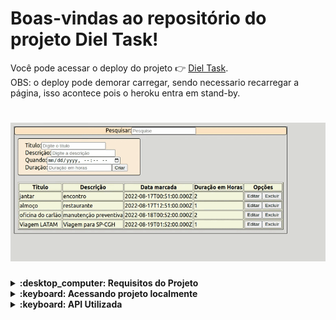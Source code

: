
# Boas-vindas ao repositório do projeto Diel Task!

Você pode acessar o deploy do projeto :point_right:	 [Diel Task](https://lsbluu.github.io/dielTaskFront/).<br/>
OBS: o deploy pode demorar carregar, sendo necessario recarregar a página, isso acontece pois o heroku entra em stand-by.
                        <h1 align="center"><img src="./diel.gif" alt="Markdownify"  width="600"></h1>




<details>
   <summary><strong> :desktop_computer:	 Requisitos do Projeto</strong></summary><br />
   Páginas obrigatórias:

    - Lista de Tarefas.

             - Cadastro de uma nova tarefa
             - Edição de tarefa
             - Remoção de tarefa
             - Campo de busca de tarefas


</details>


<details>
  <summary><strong>:keyboard:	 Acessando projeto localmente </strong></summary><br />


 1. Clone o repositório

 2. Instale as dependências com `npm install`
 
 3. Execute o NPM START
 

</details>


<details>
  <summary><strong>:keyboard:	 API Utilizada </strong></summary><br />
Repositorio: https://github.com/lsbluu/dielTaskApi <br/>
Heroku: https://dieltask-bk.herokuapp.com/

</details>


